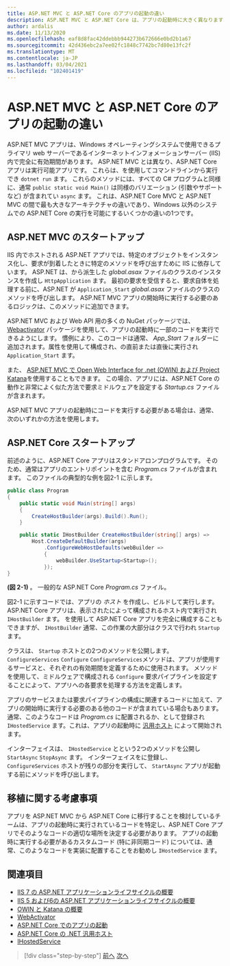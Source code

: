 ```yaml
---
title: ASP.NET MVC と ASP.NET Core のアプリの起動の違い
description: ASP.NET MVC と ASP.NET Core は、アプリの起動時に大きく異なります。 重要な違いと、ASP.NET MVC から ASP.NET Core に移行する方法について説明します。
author: ardalis
ms.date: 11/13/2020
ms.openlocfilehash: eaf8d8fac42ddebbb944273b672666e0bd2b1a67
ms.sourcegitcommit: 42d436ebc2a7ee02fc1848c7742bc7d80e13fc2f
ms.translationtype: MT
ms.contentlocale: ja-JP
ms.lasthandoff: 03/04/2021
ms.locfileid: "102401419"
---
```

# <a name="app-startup-differences-between-aspnet-mvc-and-aspnet-core"></a>ASP.NET MVC と ASP.NET Core のアプリの起動の違い

ASP.NET MVC アプリは、Windows オペレーティングシステムで使用できるプライマリ web サーバーであるインターネットインフォメーションサーバー (IIS) 内で完全に有効期間があります。 ASP.NET MVC とは異なり、ASP.NET Core アプリは実行可能アプリです。 これらは、を使用してコマンドラインから実行でき `dotnet run` ます。 これらのメソッドには、すべての C# プログラムと同様に、通常 `public static void Main()` は同様のバリエーション (引数やサポートなど) が含まれてい `async` ます。 これは、ASP.NET Core MVC と ASP.NET MVC の間で最も大きなアーキテクチャの違いであり、Windows 以外のシステムでの ASP.NET Core の実行を可能にするいくつかの違いの1つです。

## <a name="aspnet-mvc-startup"></a>ASP.NET MVC のスタートアップ

IIS 内でホストされる ASP.NET アプリでは、特定のオブジェクトをインスタンス化し、要求が到着したときに特定のメソッドを呼び出すために IIS に依存しています。 ASP.NET は、から派生した *global.asax* ファイルのクラスのインスタンスを作成し `HttpApplication` ます。 最初の要求を受信すると、要求自体を処理する前に、ASP.NET が `Application_Start` *global.asax* ファイルのクラスのメソッドを呼び出します。 ASP.NET MVC アプリの開始時に実行する必要のあるロジックは、このメソッドに追加できます。

ASP.NET MVC および Web API 用の多くの NuGet パッケージでは、 [Webactivator](https://github.com/davidebbo/WebActivator) パッケージを使用して、アプリの起動時に一部のコードを実行できるようにします。 慣例により、このコードは通常、 *App_Start* フォルダーに追加されます。属性を使用して構成され、の直前または直後に実行され `Application_Start` ます。

また、 [ASP.NET MVC で Open Web Interface for .net (OWIN) および Project Katana](/aspnet/aspnet/overview/owin-and-katana/getting-started-with-owin-and-katana)を使用することもできます。 この場合、アプリには、ASP.NET Core の動作と非常によく似た方法で要求ミドルウェアを設定する *Startup.cs* ファイルが含まれます。

ASP.NET MVC アプリの起動時にコードを実行する必要がある場合は、通常、次のいずれかの方法を使用します。

## <a name="aspnet-core-startup"></a>ASP.NET Core スタートアップ

前述のように、ASP.NET Core アプリはスタンドアロンプログラムです。 そのため、通常はアプリのエントリポイントを含む *Program.cs* ファイルが含まれます。 このファイルの典型的な例を図2-1 に示します。

```csharp
public class Program
{
    public static void Main(string[] args)
    {
        CreateHostBuilder(args).Build().Run();
    }

    public static IHostBuilder CreateHostBuilder(string[] args) =>
        Host.CreateDefaultBuilder(args)
            .ConfigureWebHostDefaults(webBuilder =>
            {
                webBuilder.UseStartup<Startup>();
            });
}
```

**(図 2-1)** 。 一般的な ASP.NET Core *Program.cs* ファイル。

図2-1 に示すコードでは、アプリの *ホスト* を作成し、ビルドして実行します。 ASP.NET Core アプリは、表示されたによって構成されるホスト内で実行され `IHostBuilder` ます。 を使用して ASP.NET Core アプリを完全に構成することもできますが、 `IHostBuilder` 通常、この作業の大部分はクラスで行われ `Startup` ます。

クラスは、 `Startup` ホストとの2つのメソッドを公開します。 `ConfigureServices` `Configure` `ConfigureServices`メソッドは、アプリが使用するサービスと、それぞれの有効期間を定義するために使用されます。 メソッドを使用して、ミドルウェアで構成される `Configure` 要求パイプラインを設定することによって、アプリへの各要求を処理する方法を定義します。

アプリのサービスまたは要求パイプラインの構成に関連するコードに加えて、アプリの開始時に実行する必要のある他のコードが含まれている場合もあります。 通常、このようなコードは *Program.cs* に配置されるか、として登録され `IHostedService` ます。これは、アプリの起動時に [汎用ホスト](/aspnet/core/fundamentals/host/generic-host?preserve-view=true&view=aspnetcore-3.1) によって開始されます。

インターフェイスは、 `IHostedService` とという2つのメソッドを公開し `StartAsync` `StopAsync` ます。 インターフェイスをに登録し、 `ConfigureServices` ホストが残りの部分を実行して、 `StartAsync` アプリが起動する前にメソッドを呼び出します。

## <a name="porting-considerations"></a>移植に関する考慮事項

アプリを ASP.NET MVC から ASP.NET Core に移行することを検討しているチームは、アプリの起動時に実行されているコードを特定し、ASP.NET Core アプリでそのようなコードの適切な場所を決定する必要があります。 アプリの起動時に実行する必要があるカスタムコード (特に非同期コード) については、通常、このようなコードを実装に配置することをお勧めし `IHostedService` ます。

## <a name="references"></a>関連項目

- [IIS 7 の ASP.NET アプリケーションライフサイクルの概要](/previous-versions/aspnet/bb470252(v=vs.100))
- [IIS 5 および6の ASP.NET アプリケーションライフサイクルの概要](/previous-versions/aspnet/ms178473(v=vs.100))
- [OWIN と Katana の概要](/aspnet/aspnet/overview/owin-and-katana/getting-started-with-owin-and-katana)
- [WebActivator](https://github.com/davidebbo/WebActivator)
- [ASP.NET Core でのアプリの起動](/aspnet/core/fundamentals/startup?preserve-view=true&view=aspnetcore-3.1)
- [ASP.NET Core の .NET 汎用ホスト](/aspnet/core/fundamentals/host/generic-host?preserve-view=true&view=aspnetcore-3.1)
- [IHostedService](../microservices/multi-container-microservice-net-applications/background-tasks-with-ihostedservice.md)

>[!div class="step-by-step"]
>[前へ](architectural-differences.md)
>[次へ](hosting-differences.md)
